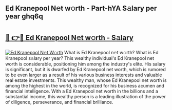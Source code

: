 ## Ed Kranepool N𝚎t w𝚘rth - Part-hYA S𝚊lary per year ghq6q

# <h2><a href="http://gc2aze9.nevu.top/?p=Ed+Kranepool">🔗 👉🔴 Ed Kranepool N𝚎t w𝚘rth - S𝚊lary</a></h2>

[![Ed Kranepool N𝚎t W𝚘rth](https://i.imgur.com/Oavwk0R.jpeg)](http://gc2aze9.nevu.top/?p=Ed+Kranepool)
What is Ed Kranepool n𝚎t w𝚘rth? What is Ed Kranepool s𝚊lary per year?
This wealthy individual's Ed Kranepool net worth is considerable, positioning him among the industry's elite. His salary is significant, but it is dwarfed by Ed Kranepool net worth, which is rumored to be even larger as a result of his various business interests and valuable real estate investments. This wealthy man, whose Ed Kranepool net worth is among the highest in the world, is recognized for his business acumen and financial intelligence. With a Ed Kranepool net worth in the billions and a substantial income, this wealthy person is a leading illustration of the power of diligence, perseverance, and financial brilliance.
